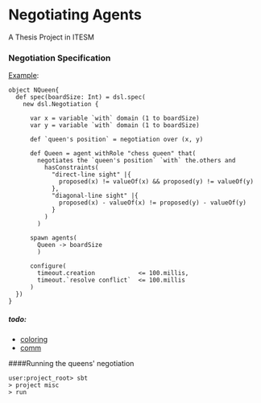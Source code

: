 Negotiating Agents
===
A Thesis Project in ITESM

### Negotiation Specification
[Example](misc/src/main/scala/feh/tec/agents/NQueen.scala):
```
object NQueen{
  def spec(boardSize: Int) = dsl.spec( 
    new dsl.Negotiation {
    
      var x = variable `with` domain (1 to boardSize)
      var y = variable `with` domain (1 to boardSize)
  
      def `queen's position` = negotiation over (x, y)
  
      def Queen = agent withRole "chess queen" that(
        negotiates the `queen's position` `with` the.others and
          hasConstraints(
            "direct-line sight" |{
              proposed(x) != valueOf(x) && proposed(y) != valueOf(y)
            },
            "diagonal-line sight" |{
              proposed(x) - valueOf(x) != proposed(y) - valueOf(y)
            }
          )
        )
  
      spawn agents(
        Queen -> boardSize
        )
  
      configure(
        timeout.creation            <= 100.millis,
        timeout.`resolve conflict`  <= 100.millis
      )
  })
}
```

##### todo:
  * [coloring](coloring/todo.md)
  * [comm](comm/todo.md)

####Running the queens' negotiation
 
 ```
 user:project_root> sbt
 > project misc
 > run
 
 ```
